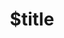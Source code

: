 ---
title: $title
second_title: Référence de l'API Aspose.Cells pour .NET
description: $description
type: docs
weight: $weight
url: /fr/net/$ref/
---